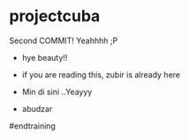 # projectcuba
Second COMMIT! Yeahhhh ;P



* hye beauty!!

* if you are reading this, zubir is already here


* Min di sini ..Yeayyy


* abudzar

#endtraining

